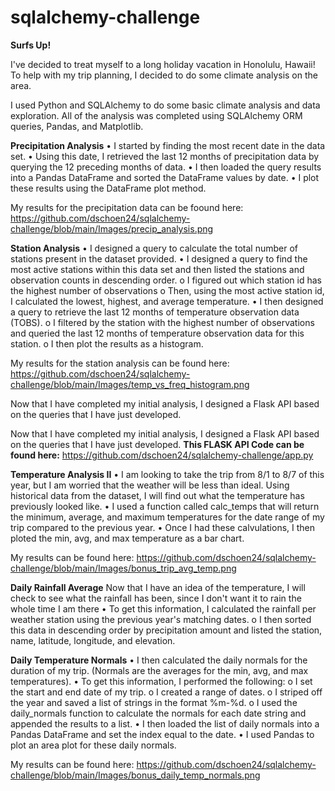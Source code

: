 # sqlalchemy-challenge

**Surfs Up!**

I've decided to treat myself to a long holiday vacation in Honolulu, Hawaii! To help with my trip planning, I decided to do some climate analysis on the area. 

I used Python and SQLAlchemy to do some basic climate analysis and data exploration. All of the analysis was completed using SQLAlchemy ORM queries, Pandas, and Matplotlib.

**Precipitation Analysis**
•	I started by finding the most recent date in the data set.
•	Using this date, I retrieved the last 12 months of precipitation data by querying the 12 preceding months of data.
•	I then loaded the query results into a Pandas DataFrame and sorted the DataFrame values by date.
•	I plot these results using the DataFrame plot method.

My results for the precipitation data can be foound here: https://github.com/dschoen24/sqlalchemy-challenge/blob/main/Images/precip_analysis.png

**Station Analysis**
•	I designed a query to calculate the total number of stations present in the dataset provided.
•	I designed a query to find the most active stations within this data set and then listed the stations and observation counts in descending order.
  o	I figured out which station id has the highest number of observations
  o	Then, using the most active station id,  I calculated the lowest, highest, and average temperature.
•	I then designed a query to retrieve the last 12 months of temperature observation data (TOBS).
  o	I filtered by the station with the highest number of observations and queried the last 12 months of temperature observation data for this station.
  o	I then plot the results as a histogram.

My results for the station analysis can be found here: https://github.com/dschoen24/sqlalchemy-challenge/blob/main/Images/temp_vs_freq_histogram.png

Now that I have completed my initial analysis, I designed a Flask API based on the queries that I have just developed.

Now that I have completed my initial analysis, I designed a Flask API based on the queries that I have just developed.
**This FLASK API Code can be found here:** https://github.com/dschoen24/sqlalchemy-challenge/app.py

**Temperature Analysis II**
•  I am looking to take the trip from 8/1 to 8/7 of this year, but I am worried that the weather will be less than ideal. Using historical data from the dataset, I will find out what the temperature has previously looked like.
•  I used a function called calc_temps that will return the minimum, average, and maximum temperatures for the date range of my trip compared to the previous year.
•  Once I had these calvulations, I then ploted the min, avg, and max temperature as a bar chart.

My results can be found here: https://github.com/dschoen24/sqlalchemy-challenge/blob/main/Images/bonus_trip_avg_temp.png

**Daily Rainfall Average**
Now that I have an idea of the temperature, I will check to see what the rainfall has been, since I don't want it to rain the whole time I am there
  •	To get this information, I calculated the rainfall per weather station using the previous year's matching dates.
    o	I then sorted this data in descending order by precipitation amount and listed the station, name, latitude, longitude,       and elevation.
    
**Daily Temperature Normals**
•	I then calculated the daily normals for the duration of my trip. (Normals are the averages for the min, avg, and max temperatures).
•	To get this information, I performed the following:
  o	I set the start and end date of my trip.
  o	I created a range of dates.
  o	I striped off the year and saved a list of strings in the format %m-%d.
  o	I used the daily_normals function to calculate the normals for each date string and appended the results to a list.
•	I then loaded the list of daily normals into a Pandas DataFrame and set the index equal to the date.
•	I used Pandas to plot an area plot for these daily normals.

My results can be found here: https://github.com/dschoen24/sqlalchemy-challenge/blob/main/Images/bonus_daily_temp_normals.png






